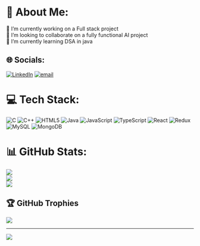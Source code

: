 
# 💫 About Me:
🔭 I’m currently working on a Full stack project<br>👯 I’m looking to collaborate on a fully functional AI project<br>🌱 I’m currently learning DSA in java


## 🌐 Socials:
[![LinkedIn](https://img.shields.io/badge/LinkedIn-%230077B5.svg?logo=linkedin&logoColor=white)](https://www.linkedin.com/in/ahmad-khan04) [![email](https://img.shields.io/badge/Email-D14836?logo=gmail&logoColor=white)](mailto:razakhan.srt786@gmail.com) 

# 💻 Tech Stack:
![C](https://img.shields.io/badge/c-%2300599C.svg?style=for-the-badge&logo=c&logoColor=white) ![C++](https://img.shields.io/badge/c++-%2300599C.svg?style=for-the-badge&logo=c%2B%2B&logoColor=white) ![HTML5](https://img.shields.io/badge/html5-%23E34F26.svg?style=for-the-badge&logo=html5&logoColor=white) ![Java](https://img.shields.io/badge/java-%23ED8B00.svg?style=for-the-badge&logo=openjdk&logoColor=white) ![JavaScript](https://img.shields.io/badge/javascript-%23323330.svg?style=for-the-badge&logo=javascript&logoColor=%23F7DF1E) ![TypeScript](https://img.shields.io/badge/typescript-%23007ACC.svg?style=for-the-badge&logo=typescript&logoColor=white) ![React](https://img.shields.io/badge/react-%2320232a.svg?style=for-the-badge&logo=react&logoColor=%2361DAFB) ![Redux](https://img.shields.io/badge/redux-%23593d88.svg?style=for-the-badge&logo=redux&logoColor=white) ![MySQL](https://img.shields.io/badge/mysql-4479A1.svg?style=for-the-badge&logo=mysql&logoColor=white) ![MongoDB](https://img.shields.io/badge/MongoDB-%234ea94b.svg?style=for-the-badge&logo=mongodb&logoColor=white)
# 📊 GitHub Stats:
![](https://github-readme-stats.vercel.app/api?username=Ahmadrazakhan-786&theme=radical&hide_border=true&include_all_commits=true&count_private=true)<br/>
![](https://github-readme-streak-stats.herokuapp.com/?user=Ahmadrazakhan-786&theme=radical&hide_border=true)<br/>
![](https://github-readme-stats.vercel.app/api/top-langs/?username=Ahmadrazakhan-786&theme=radical&hide_border=true&include_all_commits=true&count_private=true&layout=compact)

## 🏆 GitHub Trophies
![](https://github-profile-trophy.vercel.app/?username=Ahmadrazakhan-786&theme=radical&no-frame=false&no-bg=true&margin-w=4)

---
[![](https://visitcount.itsvg.in/api?id=Ahmadrazakhan-786&icon=0&color=0)](https://visitcount.itsvg.in)

<!-- Proudly created with GPRM ( https://gprm.itsvg.in ) -->
